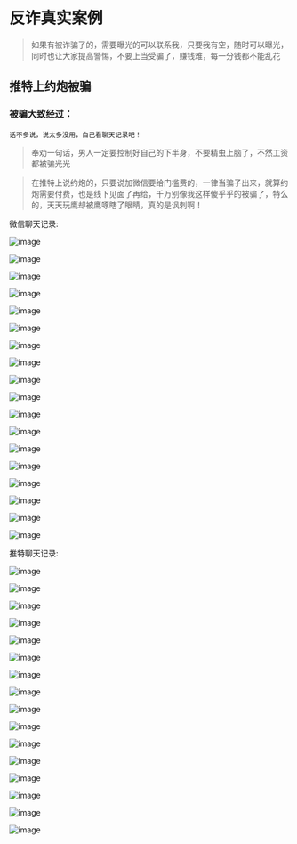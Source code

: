 # 反诈真实案例

> 如果有被诈骗了的，需要曝光的可以联系我，只要我有空，随时可以曝光，同时也让大家提高警惕，不要上当受骗了，赚钱难，每一分钱都不能乱花

## 推特上约炮被骗

### 被骗大致经过：

    话不多说，说太多没用，自己看聊天记录吧！

> 奉劝一句话，男人一定要控制好自己的下半身，不要精虫上脑了，不然工资都被骗光光

> 在推特上说约炮的，只要说加微信要给门槛费的，一律当骗子出来，就算约炮需要付费，也是线下见面了再给，千万别像我这样傻乎乎的被骗了，特么的，天天玩鹰却被鹰啄瞎了眼睛，真的是讽刺啊！

微信聊天记录:

![image](/img/反诈真实案例/1.png)

![image](/img/反诈真实案例/2.png)

![image](/img/反诈真实案例/3.png)

![image](/img/反诈真实案例/4.png)

![image](/img/反诈真实案例/5.png)

![image](/img/反诈真实案例/6.png)

![image](/img/反诈真实案例/7.png)

![image](/img/反诈真实案例/8.png)

![image](/img/反诈真实案例/9.png)

![image](/img/反诈真实案例/10.png)

![image](/img/反诈真实案例/11.png)

![image](/img/反诈真实案例/12.png)

![image](/img/反诈真实案例/13.png)

![image](/img/反诈真实案例/14.png)

![image](/img/反诈真实案例/15.png)

![image](/img/反诈真实案例/16.png)

![image](/img/反诈真实案例/17.png)

![image](/img/反诈真实案例/18.png)

推特聊天记录:

![image](/img/反诈真实案例/19.png)

![image](/img/反诈真实案例/20.png)

![image](/img/反诈真实案例/21.png)

![image](/img/反诈真实案例/22.png)

![image](/img/反诈真实案例/23.png)

![image](/img/反诈真实案例/24.png)

![image](/img/反诈真实案例/25.png)

![image](/img/反诈真实案例/26.png)

![image](/img/反诈真实案例/27.png)

![image](/img/反诈真实案例/28.png)

![image](/img/反诈真实案例/29.png)

![image](/img/反诈真实案例/30.png)

![image](/img/反诈真实案例/31.png)

![image](/img/反诈真实案例/32.png)

![image](/img/反诈真实案例/33.png)

![image](/img/反诈真实案例/34.png)

